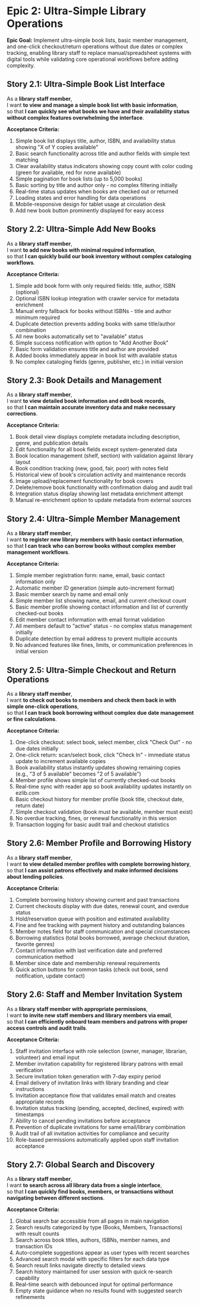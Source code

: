 # Epic 2: Ultra-Simple Library Operations

**Epic Goal:** Implement ultra-simple book lists, basic member management, and one-click checkout/return operations without due dates or complex tracking, enabling library staff to replace manual/spreadsheet systems with digital tools while validating core operational workflows before adding complexity.

## Story 2.1: Ultra-Simple Book List Interface

As a **library staff member**,  
I want **to view and manage a simple book list with basic information**,  
so that **I can quickly see what books we have and their availability status without complex features overwhelming the interface**.

**Acceptance Criteria:**

1. Simple book list displays title, author, ISBN, and availability status showing "X of Y copies available"
2. Basic search functionality across title and author fields with simple text matching
3. Clear availability status indicators showing copy count with color coding (green for available, red for none available)
4. Simple pagination for book lists (up to 5,000 books)
5. Basic sorting by title and author only - no complex filtering initially
6. Real-time status updates when books are checked out or returned
7. Loading states and error handling for data operations
8. Mobile-responsive design for tablet usage at circulation desk
9. Add new book button prominently displayed for easy access

## Story 2.2: Ultra-Simple Add New Books

As a **library staff member**,  
I want **to add new books with minimal required information**,  
so that **I can quickly build our book inventory without complex cataloging workflows**.

**Acceptance Criteria:**

1. Simple add book form with only required fields: title, author, ISBN (optional)
2. Optional ISBN lookup integration with crawler service for metadata enrichment
3. Manual entry fallback for books without ISBNs - title and author minimum required
4. Duplicate detection prevents adding books with same title/author combination
5. All new books automatically set to "available" status
6. Simple success notification with option to "Add Another Book"
7. Basic form validation ensures title and author are provided
8. Added books immediately appear in book list with available status
9. No complex cataloging fields (genre, publisher, etc.) in initial version

## Story 2.3: Book Details and Management

As a **library staff member**,  
I want **to view detailed book information and edit book records**,  
so that **I can maintain accurate inventory data and make necessary corrections**.

**Acceptance Criteria:**

1. Book detail view displays complete metadata including description, genre, and publication details
2. Edit functionality for all book fields except system-generated data
3. Book location management (shelf, section) with validation against library layout
4. Book condition tracking (new, good, fair, poor) with notes field
5. Historical view of book's circulation activity and maintenance records
6. Image upload/replacement functionality for book covers
7. Delete/remove book functionality with confirmation dialog and audit trail
8. Integration status display showing last metadata enrichment attempt
9. Manual re-enrichment option to update metadata from external sources

## Story 2.4: Ultra-Simple Member Management

As a **library staff member**,  
I want **to register new library members with basic contact information**,  
so that **I can track who can borrow books without complex member management workflows**.

**Acceptance Criteria:**

1. Simple member registration form: name, email, basic contact information only
2. Automatic member ID generation (simple auto-increment format)
3. Basic member search by name and email only
4. Simple member list showing name, email, and current checkout count
5. Basic member profile showing contact information and list of currently checked-out books
6. Edit member contact information with email format validation
7. All members default to "active" status - no complex status management initially
8. Duplicate detection by email address to prevent multiple accounts
9. No advanced features like fines, limits, or communication preferences in initial version

## Story 2.5: Ultra-Simple Checkout and Return Operations

As a **library staff member**,  
I want **to check out books to members and check them back in with simple one-click operations**,  
so that **I can track book borrowing without complex due date management or fine calculations**.

**Acceptance Criteria:**

1. One-click checkout: select book, select member, click "Check Out" - no due dates initially
2. One-click return: scan/select book, click "Check In" - immediate status update to increment available copies
3. Book availability status instantly updates showing remaining copies (e.g., "3 of 5 available" becomes "2 of 5 available")
4. Member profile shows simple list of currently checked-out books
5. Real-time sync with reader app so book availability updates instantly on ezlib.com
6. Basic checkout history for member profile (book title, checkout date, return date)
7. Simple checkout validation (book must be available, member must exist)
8. No overdue tracking, fines, or renewal functionality in this version
9. Transaction logging for basic audit trail and checkout statistics

## Story 2.6: Member Profile and Borrowing History

As a **library staff member**,  
I want **to view detailed member profiles with complete borrowing history**,  
so that **I can assist patrons effectively and make informed decisions about lending policies**.

**Acceptance Criteria:**

1. Complete borrowing history showing current and past transactions
2. Current checkouts display with due dates, renewal count, and overdue status
3. Hold/reservation queue with position and estimated availability
4. Fine and fee tracking with payment history and outstanding balances
5. Member notes field for staff communication and special circumstances
6. Borrowing statistics (total books borrowed, average checkout duration, favorite genres)
7. Contact information with last verification date and preferred communication method
8. Member since date and membership renewal requirements
9. Quick action buttons for common tasks (check out book, send notification, update contact)

## Story 2.6: Staff and Member Invitation System

As a **library staff member with appropriate permissions**,  
I want **to invite new staff members and library members via email**,  
so that **I can efficiently onboard team members and patrons with proper access controls and audit trails**.

**Acceptance Criteria:**

1. Staff invitation interface with role selection (owner, manager, librarian, volunteer) and email input
2. Member invitation capability for registered library patrons with email verification
3. Secure invitation token generation with 7-day expiry period
4. Email delivery of invitation links with library branding and clear instructions
5. Invitation acceptance flow that validates email match and creates appropriate records
6. Invitation status tracking (pending, accepted, declined, expired) with timestamps
7. Ability to cancel pending invitations before acceptance
8. Prevention of duplicate invitations for same email/library combination
9. Audit trail of all invitation activities for compliance and security
10. Role-based permissions automatically applied upon staff invitation acceptance

## Story 2.7: Global Search and Discovery

As a **library staff member**,  
I want **to search across all library data from a single interface**,  
so that **I can quickly find books, members, or transactions without navigating between different sections**.

**Acceptance Criteria:**

1. Global search bar accessible from all pages in main navigation
2. Search results categorized by type (Books, Members, Transactions) with result counts
3. Search across book titles, authors, ISBNs, member names, and transaction IDs
4. Auto-complete suggestions appear as user types with recent searches
5. Advanced search modal with specific filters for each data type
6. Search result links navigate directly to detailed views
7. Search history maintained for user session with quick re-search capability
8. Real-time search with debounced input for optimal performance
9. Empty state guidance when no results found with suggested search refinements
